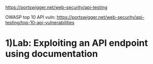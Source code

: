 https://portswigger.net/web-security/api-testing

OWASP top 10 API vuln: https://portswigger.net/web-security/api-testing/top-10-api-vulnerabilities

# 1)Lab: Exploiting an API endpoint using documentation
